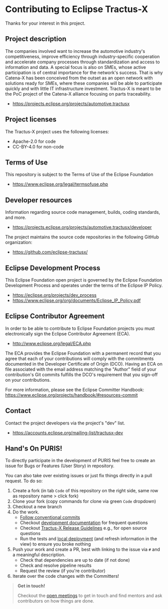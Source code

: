 # Contributing to Eclipse Tractus-X

Thanks for your interest in this project.

## Project description

The companies involved want to increase the automotive industry's
competitiveness, improve efficiency through industry-specific cooperation and
accelerate company processes through standardization and access to information
and data. A special focus is also on SMEs, whose active participation is of
central importance for the network's success. That is why Catena-X has been
conceived from the outset as an open network with solutions ready for SMEs,
where these companies will be able to participate quickly and with little IT
infrastructure investment. Tractus-X is meant to be the PoC project of the
Catena-X alliance focusing on parts traceability.

* https://projects.eclipse.org/projects/automotive.tractusx

## Project licenses

The Tractus-X project uses the following licenses:

* Apache-2.0 for code
* CC-BY-4.0 for non-code

## Terms of Use

This repository is subject to the Terms of Use of the Eclipse Foundation

* https://www.eclipse.org/legal/termsofuse.php

## Developer resources

Information regarding source code management, builds, coding standards, and
more.

* https://projects.eclipse.org/projects/automotive.tractusx/developer

The project maintains the source code repositories in the following GitHub organization:

* https://github.com/eclipse-tractusx/

## Eclipse Development Process

This Eclipse Foundation open project is governed by the Eclipse Foundation
Development Process and operates under the terms of the Eclipse IP Policy.

* https://eclipse.org/projects/dev_process
* https://www.eclipse.org/org/documents/Eclipse_IP_Policy.pdf

## Eclipse Contributor Agreement

In order to be able to contribute to Eclipse Foundation projects you must
electronically sign the Eclipse Contributor Agreement (ECA).

* http://www.eclipse.org/legal/ECA.php

The ECA provides the Eclipse Foundation with a permanent record that you agree
that each of your contributions will comply with the commitments documented in
the Developer Certificate of Origin (DCO). Having an ECA on file associated with
the email address matching the "Author" field of your contribution's Git commits
fulfills the DCO's requirement that you sign-off on your contributions.

For more information, please see the Eclipse Committer Handbook:
https://www.eclipse.org/projects/handbook/#resources-commit

## Contact

Contact the project developers via the project's "dev" list.

* https://accounts.eclipse.org/mailing-list/tractusx-dev

## Hand's On PURIS!

To directly participate in the development of PURIS feel free to create an issue for Bugs or Features (User Story) in
repository.

You can also take over existing issues or just fix things directly in a pull request. To do so:

1. Create a fork (in tab `Code` of this repository on the right side, same row as repository name > click fork)
2. Clone your fork (copy commands for clone via green `Code` dropdown)
3. Checkout a new branch
4. Do the work.
    - [Follow conventional commits](https://www.conventionalcommits.org/en/v1.0.0/)
    - Checkout [development documentation](./docs/DEVELOPMENT.md) for frequent questions
    - Checkout [Tractus-X Release Guidelines](https://eclipse-tractusx.github.io/docs/release) e.g., for open source
      questions
    - Run the tests and [local deployment](./local/INSTALL.md) (and refresh information in the view) to ensure you broke
      nothing
5. Push your work and create a PR, best with linking to the issue via `#` and a meaningful description.
    - Check that dependencies are up to date (if not done)
    - Check and resolve pipeline results
    - Request the review (if you're contributor)
6. Iterate over the code changes with the Committers!

> **Get in touch!**
>
> Checkout the [open meetings](https://eclipse-tractusx.github.io/community/open-meetings) to get in touch and find
> mentors and ask contributors on how things are done.
